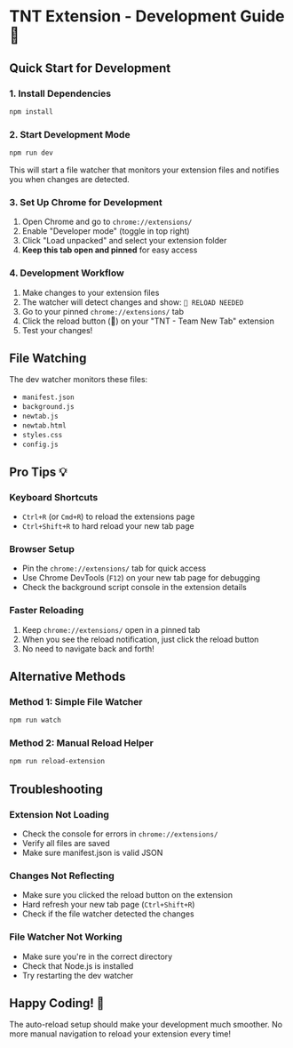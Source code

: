 # TNT Extension - Development Guide 🚀

## Quick Start for Development

### 1. Install Dependencies

```bash
npm install
```

### 2. Start Development Mode

```bash
npm run dev
```

This will start a file watcher that monitors your extension files and notifies you when changes are detected.

### 3. Set Up Chrome for Development

1. Open Chrome and go to `chrome://extensions/`
2. Enable "Developer mode" (toggle in top right)
3. Click "Load unpacked" and select your extension folder
4. **Keep this tab open and pinned** for easy access

### 4. Development Workflow

1. Make changes to your extension files
2. The watcher will detect changes and show: `🔄 RELOAD NEEDED`
3. Go to your pinned `chrome://extensions/` tab
4. Click the reload button (🔄) on your "TNT - Team New Tab" extension
5. Test your changes!

## File Watching

The dev watcher monitors these files:

- `manifest.json`
- `background.js`
- `newtab.js`
- `newtab.html`
- `styles.css`
- `config.js`

## Pro Tips 💡

### Keyboard Shortcuts

- `Ctrl+R` (or `Cmd+R`) to reload the extensions page
- `Ctrl+Shift+R` to hard reload your new tab page

### Browser Setup

- Pin the `chrome://extensions/` tab for quick access
- Use Chrome DevTools (`F12`) on your new tab page for debugging
- Check the background script console in the extension details

### Faster Reloading

1. Keep `chrome://extensions/` open in a pinned tab
2. When you see the reload notification, just click the reload button
3. No need to navigate back and forth!

## Alternative Methods

### Method 1: Simple File Watcher

```bash
npm run watch
```

### Method 2: Manual Reload Helper

```bash
npm run reload-extension
```

## Troubleshooting

### Extension Not Loading

- Check the console for errors in `chrome://extensions/`
- Verify all files are saved
- Make sure manifest.json is valid JSON

### Changes Not Reflecting

- Make sure you clicked the reload button on the extension
- Hard refresh your new tab page (`Ctrl+Shift+R`)
- Check if the file watcher detected the changes

### File Watcher Not Working

- Make sure you're in the correct directory
- Check that Node.js is installed
- Try restarting the dev watcher

## Happy Coding! 🎉

The auto-reload setup should make your development much smoother. No more manual navigation to reload your extension every time!
